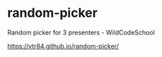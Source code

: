 # random-picker
Random picker for 3 presenters - WildCodeSchool

https://vtr84.github.io/random-picker/

